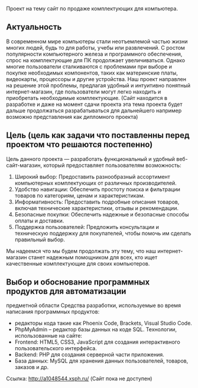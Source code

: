 Проект на тему сайт по продаже комплектующих для компьютера.

## Актуальность
В современном мире компьютеры стали неотъемлемой частью жизни многих людей, будь то для работы, учебы или развлечений. С ростом популярности компьютерного железа и программного обеспечения, спрос на комплектующие для ПК продолжает увеличиваться. Однако многие пользователи сталкиваются с проблемами при выборе и покупке необходимых компонентов, таких как материнские платы, видеокарты, процессоры и другие устройства. Наш проект направлен на решение этой проблемы, предлагая удобный и интуитивно понятный интернет-магазин, где пользователи могут легко находить и приобретать необходимые комплектующие.
(Сайт находится в разработке и даже на момент сдачи проекта эта тема проекта будет дальше продолжаться разрабатываться для дальнейшего например возможно представления как дипломного проекта)

## Цель (цель как задачи что поставленны перед проектом что решаются постепенно)
Цель данного проекта — разработать функциональный и удобный веб-сайт-магазин, который предоставляет пользователям возможность:

1. Широкий выбор: Предоставить разнообразный ассортимент компьютерных комплектующих от различных производителей.
2. Удобство навигации: Обеспечить простоту поиска и фильтрации товаров по категориям, ценам и характеристикам.
3. Информативность: Предоставить подробные описания товаров, включая технические характеристики, отзывы и рекомендации.
4. Безопасные покупки: Обеспечить надежные и безопасные способы оплаты и доставки.
5. Поддержка пользователей: Предложить консультации и техническую поддержку для покупателей, чтобы помочь им сделать правильный выбор.

Мы надеемся что мы будем продолжать эту тему, что наш интернет-магазин станет надежным помощником для всех, кто ищет качественные комплектующие для своих компьютеров.

## Выбор и обоснование программных продуктов для автоматизации 
предметной области
Средства разработки, используемые во время написания программных 
продуктов:
- редакторы кода такие как Phoenix Code, Brackets, Visual Studio Code.
- PhpMyAdmin – редактор базы данных на коде SQL.
Технологии, использованные на сайте:
- Frontend: HTML5, CSS3, JavaScript для создания интерактивного 
пользовательского интерфейса.
- Backend: PHP для создания серверной части приложения.
- База данных: MySQL для хранения данных пользователей, товаров, заказов и др.

Ссылка: http://a1048544.xsph.ru/ (Сайт пока не доступен)
